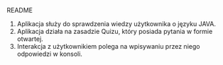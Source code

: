 README

1. Aplikacja służy do sprawdzenia wiedzy użytkownika o języku JAVA.
2. Aplikacja działa na zasadzie Quizu, który posiada pytania w formie otwartej.
3. Interakcja z użytkownikiem polega na wpisywaniu przez niego odpowiedzi w konsoli.